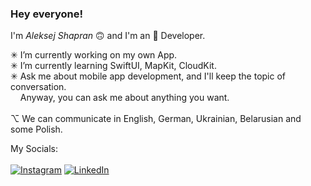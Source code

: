 ### <b>Hey everyone!</b><br>
I'm <i>Aleksej Shapran</i> 🙃 and I'm an  Developer.<br>

✳︎ I’m currently working on my own App.<br>
✳︎ I’m currently learning SwiftUI, MapKit, CloudKit.<br>
✳︎ Ask me about mobile app development, and I'll keep the topic of conversation.<br>
&nbsp;&nbsp;&nbsp;&nbsp;Anyway, you can ask me about anything you want.<br>
<br>
⌥ We can communicate in English, German, Ukrainian, Belarusian and some Polish. <br>

My Socials:<br>
<br>
[![Instagram](https://img.shields.io/badge/Instagram-%23E4405F.svg?logo=Instagram&logoColor=white)](https://instagram.com/lepranby) [![LinkedIn](https://img.shields.io/badge/LinkedIn-%230077B5.svg?logo=linkedin&logoColor=white)](https://linkedin.com/in/lepranby) <br>
